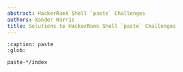 ```yaml
---
abstract: HackerRank Shell `paste` Challenges
authors: Xander Harris
title: Solutions to HackerRank Shell `paste` Challenges
---
```


```{toctree}
:caption: paste
:glob:

paste-*/index
```

```{index} shell; paste
```

```{sectionauthor} Xander Harris <xandertheharris@gmail.com>
```
